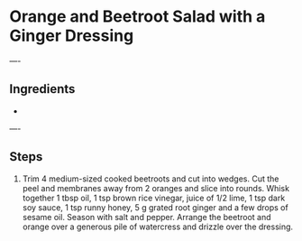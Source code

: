 # Orange and Beetroot Salad with a Ginger Dressing


—-

## Ingredients

* 

—-

## Steps

1.  Trim 4 medium-sized cooked beetroots and cut into wedges. Cut the peel and membranes away from 2 oranges and slice into rounds. Whisk together 1 tbsp oil, 1 tsp brown rice vinegar, juice of 1/2 lime, 1 tsp dark soy sauce, 1 tsp runny honey, 5 g grated root ginger and a few drops of sesame oil. Season with salt and pepper. Arrange the beetroot and orange over a generous pile of watercress and drizzle over the dressing.
